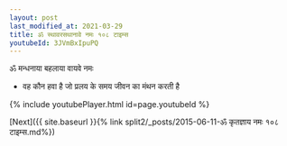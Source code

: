 ```yaml
---
layout: post
last_modified_at: 2021-03-29
title: ॐ स्थावरसथानावे नमः १०८ टाइम्स
youtubeId: 3JVmBxIpuPQ
---
```

 
 
 ॐ मन्धनाया बहलाया वायवे नमः  
 
 -  वह कौन हवा है जो प्रलय के समय जीवन का मंथन करती है 
 
  
 
  
 
 
 
 
 
 


{% include youtubePlayer.html id=page.youtubeId %}
 
[Next]({{ site.baseurl }}{% link  split2/_posts/2015-06-11-ॐ कृतज्ञाय नमः १०८ टाइम्स.md%})
 
